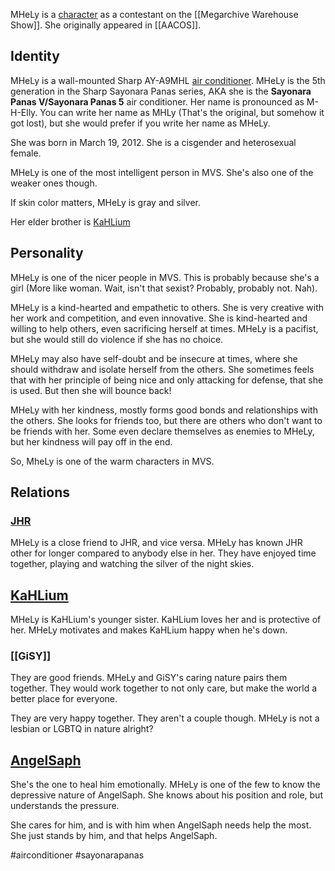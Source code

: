 MHeLy is a [character](Characters) as a contestant on the [[Megarchive Warehouse Show]]. She originally appeared in [[AACOS]].
## Identity

MHeLy is a wall-mounted Sharp AY-A9MHL [air conditioner](Air%20Conditioners.md). MHeLy is the 5th generation in the Sharp Sayonara Panas series, AKA she is the **Sayonara Panas V/Sayonara Panas 5** air conditioner. Her name is pronounced as M-H-Elly. You can write her name as MHLy (That's the original, but somehow it got lost), but she would prefer if you write her name as MHeLy.

She was born in March 19, 2012. She is a cisgender and heterosexual female.

MHeLy is one of the most intelligent person in MVS. She's also one of the weaker ones though.

If skin color matters, MHeLy is gray and silver.

Her elder brother is [KaHLium](KaHLium.md)

## Personality

MHeLy is one of the nicer people in MVS. This is probably because she's a girl (More like woman. Wait, isn't that sexist? Probably, probably not. Nah).

MHeLy is a kind-hearted and empathetic to others. She is very creative with her work and competition, and even innovative. She is kind-hearted and willing to help others, even sacrificing herself at times. MHeLy is a pacifist, but she would still do violence if she has no choice.

MHeLy may also have self-doubt and be insecure at times, where she should withdraw and isolate herself from the others. She sometimes feels that with her principle of being nice and only attacking for defense, that she is used. But then she will bounce back!

MHeLy with her kindness, mostly forms good bonds and relationships with the others. She looks for friends too, but there are others who don't want to be friends with her. Some even declare themselves as enemies to MHeLy, but her kindness will pay off in the end.

So, MheLy is one of the warm characters in MVS.
## Relations

### [JHR](JHR.md)
MHeLy is a close friend to JHR, and vice versa. MHeLy has known JHR other for longer compared to anybody else in her. They have enjoyed time together, playing and watching the silver of the night skies.

## [KaHLium](KaHLium.md)
MHeLy is KaHLium's younger sister. KaHLium loves her and is protective of her. MHeLy motivates and makes KaHLium happy when he's down.

### [[GiSY]]
They are good friends. MHeLy and GiSY's caring nature pairs them together. They would work together to not only care, but make the world a better place for everyone.

They are very happy together. They aren't a couple though. MHeLy is not a lesbian or LGBTQ in nature alright?

## [AngelSaph](AngelSaph.md)
She's the one to heal him emotionally. MHeLy is one of the few to know the depressive nature of AngelSaph. She knows about his position and role, but understands the pressure.

She cares for him, and is with him when AngelSaph needs help the most. She just stands by him, and that helps AngelSaph.


#airconditioner #sayonarapanas